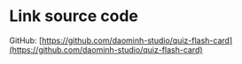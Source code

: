 # Link source code

GitHub: [https://github.com/daominh-studio/quiz-flash-card](https://github.com/daominh-studio/quiz-flash-card)
